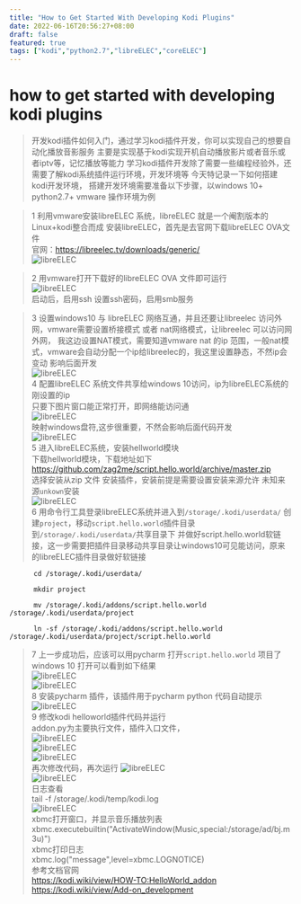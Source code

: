 ```yaml
---
title: "How to Get Started With Developing Kodi Plugins"
date: 2022-06-16T20:56:27+08:00
draft: false
featured: true
tags: ["kodi","python2.7","libreELEC","coreELEC"]
---
```


#  how to get started with developing kodi plugins

> 开发kodi插件如何入门，通过学习kodi插件开发，你可以实现自己的想要自动化播放音影服务
> 主要是实现基于kodi实现开机自动播放影片或者音乐或者iptv等，记忆播放等能力
> 学习kodi插件开发除了需要一些编程经验外，还需要了解kodi系统插件运行环境，开发环境等
> 今天特记录一下如何搭建kodi开发环境，
> 搭建开发环境需要准备以下步骤，以windows 10+ python2.7+ vmware 操作环境为例 
  
> 1 利用vmware安装libreELEC 系统，libreELEC 就是一个阉割版本的Linux+kodi整合而成
     安装libreELEC，首先是去官网下载libreELEC OVA文件   
     官网：https://libreelec.tv/downloads/generic/   
     ![libreELEC](libreELEC-OVA.png)   
     
> 2 用vmware打开下载好的libreELEC OVA 文件即可运行   
     ![libreELEC](vmware-open-libreelec-ova.png)   
     启动后，启用ssh 设置ssh密码，启用smb服务
     
> 3 设置windows10 与 libreELEC 网络互通，并且还要让libreelec 访问外网，vmware需要设置桥接模式 或者 nat网络模式，让libreelec 可以访问网外网，
    我这边设置NAT模式，需要知道vmware nat 的ip 范围，一般nat模式，vmware会自动分配一个ip给libreelec的，我这里设置静态，不然ip会变动
    影响后面开发   
     ![libreELEC](kodi-set-static-ip.png)   
> 4 配置libreELEC 系统文件共享给windows 10访问，ip为libreELEC系统的刚设置的ip   
    只要下图片窗口能正常打开，即网络能访问通   
     ![libreELEC](map-drive-ip-sharefile.png)   
     映射windows盘符,这步很重要，不然会影响后面代码开发   
     ![libreELEC](map-drive-x.png)   
> 5 进入libreELEC系统，安装hellworld模块   
     下载hellworld模块，下载地址如下   
     https://github.com/zag2me/script.hello.world/archive/master.zip   
     选择安装从zip 文件 安装插件，安装前提是需要设置安装来源允许 未知来源`unkown`安装   
      ![libreELEC](kodi-install-from-zip.png)   
> 6 用命令行工具登录libreELEC系统并进入到`/storage/.kodi/userdata/` 创建`project`，移动`script.hello.world`插件目录到`/storage/.kodi/userdata/`共享目录下
    并做好script.hello.world软链接，这一步需要把插件目录移动共享目录让windows10可见能访问，原来的libreELEC插件目录做好软链接   
```shell
      cd /storage/.kodi/userdata/   
       
      mkdir project 
        
      mv /storage/.kodi/addons/script.hello.world  /storage/.kodi/userdata/project   
      
      ln -sf /storage/.kodi/addons/script.hello.world  /storage/.kodi/userdata/project/script.hello.world
```
> 7 上一步成功后，应该可以用pycharm 打开`script.hello.world` 项目了   
      windows 10 打开可以看到如下结果   
       ![libreELEC](script.hello.world-project-dir.png)   
       ![libreELEC](pycharm-open-helloworld.png)   
> 8 安装pycharm 插件，该插件用于pycharm python 代码自动提示   
        ![libreELEC](kodi-pugin-install-pycharm.png)  
> 9 修改kodi helloworld插件代码并运行  
       addon.py为主要执行文件，插件入口文件，   
        ![libreELEC](helloworld-code.png)  
        ![libreELEC](run-code.png)   
        ![libreELEC](run-kodi-code1.png)   
        再次修改代码，再次运行
        ![libreELEC](kodi-code2.png)   
        ![libreELEC](run-kodi-code2.png)   
        日志查看   
        tail -f  /storage/.kodi/temp/kodi.log    
        ![libreELEC](tail--f-log.png)   
        xbmc打开窗口，并显示音乐播放列表   
        xbmc.executebuiltin("ActivateWindow(Music,special:/storage/ad/bj.m3u)")   
        xbmc打印日志   
        xbmc.log("message",level=xbmc.LOGNOTICE)   
> 参考文档官网  
        https://kodi.wiki/view/HOW-TO:HelloWorld_addon  
        https://kodi.wiki/view/Add-on_development  
         